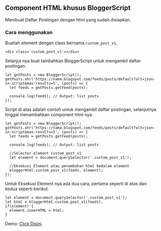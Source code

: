## Component HTML khusus BloggerScript
Membuat Daftar Postingan dengan html yang sudah disiapkan.

### Cara menggunakan
Buatlah element dengan class bernama `custom_post_v1`.
```
<div class='custom_post_v1'></div>
```
Selanjut nya buat tambahkan BloggerScript untuk mengambil daftar postingan.
```
let getPosts = new BloggerScript();
getPosts.xhr('https://nama.blogspot.com/feeds/posts/default?alt=json-in-script&max-results=5', (posts) => {
  let feeds = getPosts.getFeed(posts);

  console.log(feeds); // Output: list posts
});
```
Script di atas adalah contoh untuk mengambil daftar postingan, selanjutnya tinggal menambahkan component html nya.
```
let getPosts = new BloggerScript();
getPosts.xhr('https://nama.blogspot.com/feeds/posts/default?alt=json-in-script&max-results=5', (posts) => {
  let feeds = getPosts.getFeed(posts);

  console.log(feeds); // Output: list posts

  //Selector element custom_post_v1
  let element = document.querySelector('.custom_post_v1');
  
  //Eksekusi Element atau penambahan html kedalam element
  bloggerHtml.custom_post_v1(feeds, element);
});
```
Untuk Eksekusi Element nya ada dua cara, pertama seperti di atas dan kedua seperti berikut.
```
let element = document.querySelector('.custom_post_v1');
let html = bloggerHtml.custom_post_v1(feeds);
if(element) {
  element.innerHTML = html;
}
```
Demo: [Click Disini](https://siwaluh.github.io/BloggerScript/component_html/custom_post_v1).